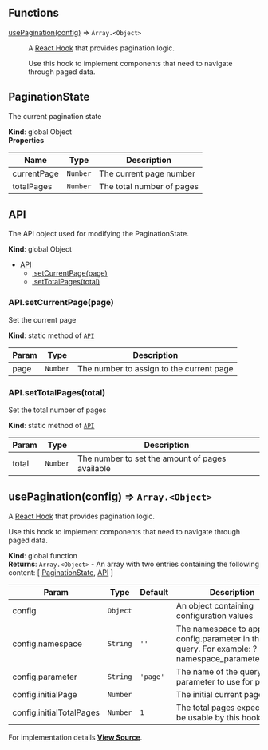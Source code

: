 ## Functions

<dl>
<dt><a href="#usePagination">usePagination(config)</a> ⇒ <code>Array.&lt;Object&gt;</code></dt>
<dd><p>A <a href="https://reactjs.org/docs/hooks-intro.html">React Hook</a> that provides
pagination logic.</p>
<p>Use this hook to implement components that need to navigate through paged
data.</p>
</dd>
</dl>

<a name="PaginationState"></a>

## PaginationState
The current pagination state

**Kind**: global Object  
**Properties**

| Name | Type | Description |
| --- | --- | --- |
| currentPage | <code>Number</code> | The current page number |
| totalPages | <code>Number</code> | The total number of pages |

<a name="API"></a>

## API
The API object used for modifying the PaginationState.

**Kind**: global Object  

* [API](#API)
    * [.setCurrentPage(page)](#API.setCurrentPage)
    * [.setTotalPages(total)](#API.setTotalPages)

<a name="API.setCurrentPage"></a>

### API.setCurrentPage(page)
Set the current page

**Kind**: static method of [<code>API</code>](#API)  

| Param | Type | Description |
| --- | --- | --- |
| page | <code>Number</code> | The number to assign to the current page |

<a name="API.setTotalPages"></a>

### API.setTotalPages(total)
Set the total number of pages

**Kind**: static method of [<code>API</code>](#API)  

| Param | Type | Description |
| --- | --- | --- |
| total | <code>Number</code> | The number to set the amount of pages available |

<a name="usePagination"></a>

## usePagination(config) ⇒ <code>Array.&lt;Object&gt;</code>
A [React Hook](https://reactjs.org/docs/hooks-intro.html) that provides
pagination logic.

Use this hook to implement components that need to navigate through paged
data.

**Kind**: global function  
**Returns**: <code>Array.&lt;Object&gt;</code> - An array with two entries containing the following content: [ [PaginationState](#PaginationState), [API](#API) ]  

| Param | Type | Default | Description |
| --- | --- | --- | --- |
| config | <code>Object</code> |  | An object containing configuration values |
| config.namespace | <code>String</code> | <code>&#x27;&#x27;</code> | The namespace to append to config.parameter in the query. For example: ?namespace_parameter=value |
| config.parameter | <code>String</code> | <code>&#x27;page&#x27;</code> | The name of the query parameter to use for page |
| config.initialPage | <code>Number</code> |  | The initial current page value |
| config.initialTotalPages | <code>Number</code> | <code>1</code> | The total pages expected to be usable by this hook |



For implementation details [**View Source**](https://github.com/magento/pwa-studio/blob/develop/packages/peregrine/lib/hooks/usePagination.js).